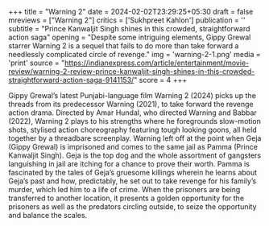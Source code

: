 +++
title = "Warning 2"
date = 2024-02-02T23:29:25+05:30
draft = false
mreviews = ["Warning 2"]
critics = ['Sukhpreet Kahlon']
publication = ''
subtitle = "Prince Kanwaljit Singh shines in this crowded, straightforward action saga"
opening = "Despite some intriguing elements, Gippy Grewal starrer Warning 2 is a sequel that fails to do more than take forward a needlessly complicated circle of revenge."
img = 'warning-2-1.png'
media = 'print'
source = "https://indianexpress.com/article/entertainment/movie-review/warning-2-review-prince-kanwaljit-singh-shines-in-this-crowded-straightforward-action-saga-9141153/"
score = 4
+++

Gippy Grewal’s latest Punjabi-language film Warning 2 (2024) picks up the threads from its predecessor Warning (2021), to take forward the revenge action drama. Directed by Amar Hundal, who directed Warning and Babbar (2022), Warning 2 plays to his strengths where he foregrounds slow-motion shots, stylised action choreography featuring tough looking goons, all held together by a threadbare screenplay. Warning left off at the point when Geja (Gippy Grewal) is imprisoned and comes to the same jail as Pamma (Prince Kanwaljit Singh). Geja is the top dog and the whole assortment of gangsters languishing in jail are itching for a chance to prove their worth. Pamma is fascinated by the tales of Geja’s gruesome killings wherein he learns about Geja’s past and how, predictably, he set out to take revenge for his family’s murder, which led him to a life of crime. When the prisoners are being transferred to another location, it presents a golden opportunity for the prisoners as well as the predators circling outside, to seize the opportunity and balance the scales.
